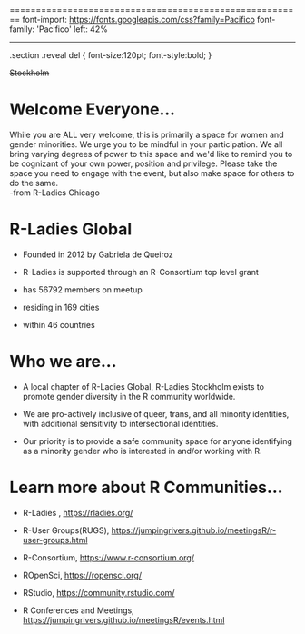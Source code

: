 <style>

body {
      background-image: 
      url(https://raw.githubusercontent.com/rladies/starter-kit/master/stickers/hex-logo-with-text.png);
      background-position: left bottom;
      background-attachment: fixed;
      background-repeat: no-repeat;
      background-size: 15% 30%;
      margin-top: 15px;
}


.section .reveal .state-background {
    background: white; 
    background-image: 
    url(https://raw.githubusercontent.com/rladies/starter-kit/master/stickers/hex-logo-with-text.png);
    background-position: left center;
    background-attachment: fixed;
    background-repeat: no-repeat;
    background-size: 45% 90%;
}


</style>


========================================================
font-import: https://fonts.googleapis.com/css?family=Pacifico
font-family: 'Pacifico'
left: 42%

***
<style>

.section .reveal  del {
    color: #88398a;
    font-family: 'Pacifico';
    position: relative;
    font-size:120pt;
    font-style:bold;
    left: 1px;
    top: 110px
}
</style>

<font>
.section .reveal del {
 font-size:120pt;
 font-style:bold;
}
</font>

~~Stockholm~~


Welcome Everyone...
========================================================
<style>

.reveal section p {
    font-size:30pt;
    font-family: 'Oswald', sans-serif;
    color: #000000;
}

.reveal section h1{ 
color:#88398a;
} 
</style>

While you are ALL very welcome, this is primarily a space for women and gender minorities. We urge you to be mindful in your participation. We all bring varying degrees of power to this space and we'd like to remind you to be cognizant of your own power, position and privilege. Please take the space you need to engage with the event, but also make space for others to do the same.  
-from R-Ladies Chicago


R-Ladies Global 
========================================================
<style>

.reveal section p {
    font-size:30pt;
    font-family: 'Oswald', sans-serif;
    color: #000000;
}

.reveal section h1{ 
color:#88398a;
} 
</style>

- Founded in 2012 by Gabriela de Queiroz  

- R-Ladies is supported through an R-Consortium top level grant  

- has 56792 members on meetup  

- residing in 169 cities  
- within 46 countries


Who we are...
========================================================
  
- A local chapter of R-Ladies Global, R-Ladies Stockholm exists to promote gender diversity in the R community worldwide.  
  
- We are pro-actively inclusive of queer, trans, and all minority identities, with additional sensitivity to intersectional identities.  
  
- Our priority is to provide a safe community space for anyone identifying as a minority gender who is interested in and/or working with R.


Learn more about R Communities...
========================================================
<style>

.reveal .section p {
    font-size:30pt;
    font-family: 'Oswald', sans-serif;
    color: #000000;
}

</style>


- R-Ladies , https://rladies.org/  

- R-User Groups(RUGS), https://jumpingrivers.github.io/meetingsR/r-user-groups.html

- R-Consortium, https://www.r-consortium.org/  

- ROpenSci, https://ropensci.org/  

- RStudio, https://community.rstudio.com/

- R Conferences and Meetings, https://jumpingrivers.github.io/meetingsR/events.html
